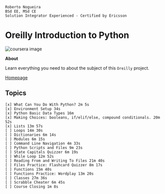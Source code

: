 ```
Roberto Nogueira  
BSd EE, MSd CE
Solution Integrator Experienced - Certified by Ericsson
```
# Oreilly Introduction to Python

![coursera image](images/oreilly.png)

**About**

Learn everything you need to about the subject of this `Oreilly` project.

[Homepage](https://oreilly.com)

## Topics
```
[x] What Can You Do With Python? 2m 5s
[x] Environment Setup 34s
[x] Python Basic Data Types 16m
[x] Making Choices: booleans, if/elif/else, compound conditionals. 20m 52s
[x] Lists 13m 57s
[ ] Loops 14m 30s
[ ] Dictionaries 6m 14s
[ ] Modules 6m 15s
[ ] Command Line Navigation 4m 33s
[ ] Python Scripts and Files 9m 23s
[ ] State Capitals Quizzer 6m 19s
[ ] While Loop 12m 52s
[ ] Reading From and Writing To Files 21m 40s
[ ] Files Practice: Flashcard Quizzer 8m 17s
[ ] Functions 15m 40s
[ ] Functions Practice: Wordplay 13m 20s
[ ] Classes 27m 36s
[ ] Scrabble Cheater 6m 45s
[ ] Course Closing 1m 8s
```
